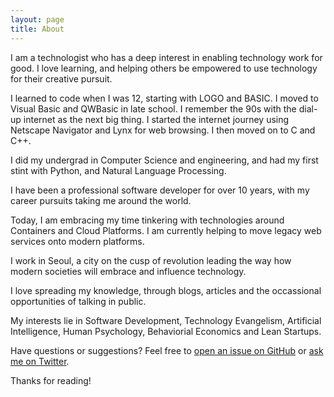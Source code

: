 ```yaml
---
layout: page
title: About
---
```


<p class="message">
  I am a technologist who has a deep interest in enabling technology work for good. I love learning, and helping others be empowered to use technology for their creative pursuit. 

</p>
<p class="message">
  I learned to code when I was 12, starting with LOGO and BASIC. I moved to Visual Basic and QWBasic in late school. I remember the 90s with the dial-up internet as the next big thing. I started the internet journey using Netscape Navigator and Lynx for web browsing. I then moved on to C and C++. 
</p>
<p class="message">
  I did my undergrad in Computer Science and engineering, and had my first stint with Python, and Natural Language Processing. 

  I have been a professional software developer for over 10 years, with my career pursuits taking me around the world. 
</p>
<p class="message">

  Today, I am embracing my time tinkering with technologies around Containers and Cloud Platforms. I am currently helping to move legacy web services onto modern platforms. 

  I work in Seoul, a city on the cusp of revolution leading the way how modern societies will embrace and influence technology. 

</p>
<p class="message">
  I love spreading my knowledge, through blogs, articles and the occassional opportunities of talking in public. 

  My interests lie in Software Development, Technology Evangelism, Artificial Intelligence, Human Psychology, Behaviorial Economics and Lean Startups.
</p>


Have questions or suggestions? Feel free to [open an issue on GitHub](https://github.com/vivekjuneja/vivekjuneja.github.io/issues/new) or [ask me on Twitter](https://twitter.com/vivekjuneja).

Thanks for reading!
